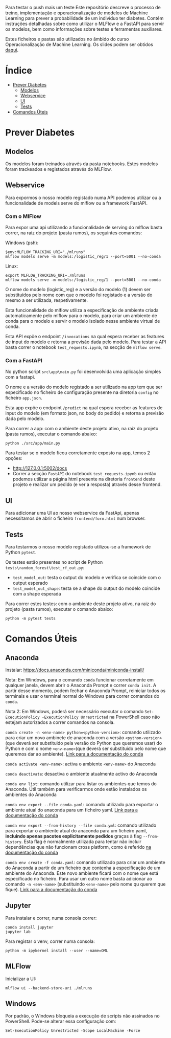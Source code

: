 Para testar o push
mais um teste
Este repositório descreve o processo de treino, implementação e operacionalização de modelos de Machine Learning para prever a probabilidade de um indivíduo ter diabetes. Contém instruções detalhadas sobre como utilizar o MLFlow e a FastAPI para servir os modelos, bem como informações sobre testes e ferramentas auxiliares.

Estes ficheiros e pastas são utilizados no âmbido do curso Operacionalização de Machine Learning. Os slides podem ser obtidos [daqui](https://docs.google.com/presentation/d/1nJI_xrpfoA2itFLAVaF9O4SjYUerUkByfPSLog04lEo/edit?usp=sharing).


# Índice
- [Prever Diabetes](#prever-diabetes)
    - [Modelos](#modelos)
    - [Webservice](#webservice)
    - [UI](#ui)
    - [Tests](#tests)
- [Comandos Úteis](#comandos-úteis)

# Prever Diabetes

## Modelos

Os modelos foram treinados através da pasta notebooks.
Estes modelos foram trackeados e registados através do MLFlow.

## Webservice

Para expormos o nosso modelo registado numa API podemos utilizar ou a funcionalidade de models serve do mlflow ou a framework FastAPI.

### Com o MlFlow

Para expor uma api utilizando a funcionalidade de serving do mlflow basta correr, na raiz do projeto (pasta rumos), os seguintes comandos:

Windows (psh):
```
$env:MLFLOW_TRACKING_URI="./mlruns"
mlflow models serve -m models:/logistic_reg/1 --port=5001 --no-conda
```

Linux:
```
export MLFLOW_TRACKING_URI=./mlruns
mlflow models serve -m models:/logistic_reg/1 --port=5001 --no-conda
```

O nome do modelo (logistic_reg) e a versão do modelo (1) devem ser substituídos pelo nome com que o modelo foi registado e a versão do mesmo a ser utilizada, respetivamente.

Esta funcionalidade do mlflow utiliza a especificação de ambiente criada automaticamente pelo mlflow para o modelo, para criar um ambiente de conda para o modelo e servir o modelo isolado nesse ambiente virtual de conda.

Esta API expõe o endpoint `/invocations` na qual espera receber as features de input do modelo e retorna a previsão dada pelo modelo. Para testar a API basta correr o notebook `test_requests.ipynb`, na secção de `mlflow serve`.

### Com a FastAPI

No python script `src\app\main.py` foi desenvolvida uma aplicação simples com a fastapi.

O nome e a versão do modelo registado a ser utilizado na app tem que ser especificado no ficheiro de configuração presente na diretoria `config` no ficheiro `app.json`.

Esta app expõe o endpoint `/predict` na qual espera receber as features de input do modelo (em formato json, no body do pedido) e retorna a previsão dada pelo modelo.

Para correr a app: com o ambiente deste projeto ativo, na raiz do projeto (pasta rumos), executar o comando abaixo:

```
python ./src/app/main.py
```

Para testar se o modelo ficou corretamente exposto na app, temos 2 opções:
- http://127.0.0.1:5002/docs
- Correr a secção `FastAPI` do notebook `test_requests.ipynb` ou então podemos utilizar a página html presente na diretoria `frontend` deste projeto e realizar um pedido (e ver a resposta) através desse frontend.

## UI

Para adicionar uma UI ao nosso webservice da FastApi, apenas necessitamos de abrir o ficheiro `frontend/form.html` num browser.

## Tests

Para testarmos o nosso modelo registado utilizou-se a framework de Python `pytest`.

Os testes estão presentes no script de Python `tests\random_forest\test_rf_out.py`:

* `test_model_out`: testa o output do modelo e verifica se coincide com o output esperado
* `test_model_out_shape`: testa se a shape do output do modelo coincide com a shape esperada

Para correr estes testes: com o ambiente deste projeto ativo, na raiz do projeto (pasta rumos), executar o comando abaixo:

```
python -m pytest tests
```

# Comandos Úteis

## Anaconda

Instalar: https://docs.anaconda.com/miniconda/miniconda-install/

Nota: Em Windows, para o comando `conda` funcionar corretamente em qualquer janela, devem abrir o Anaconda Prompt e correr `conda init`. A partir desse momento, podem fechar o Anaconda Prompt, reiniciar todos os terminais e usar o terminal normal do Windows para correr comandos do `conda`.

Nota 2: Em Windows, poderá ser necessário executar o comando `Set-ExecutionPolicy -ExecutionPolicy Unrestricted` na PowerShell caso não estejam autorizados a correr comandos na consola.

`conda create -n <env-name> python=<python-version>`: comando utilizado para criar um novo ambinete de anaconda com a versão `<python-version>` (que deverá ser substituido pela versão do Python que queremos usar) do Python e com o nome `<env-name>`(que deverá ser substituido pelo nome que queremos dar ao ambiente). [Link para a documentação do conda](https://conda.io/projects/conda/en/latest/user-guide/tasks/manage-environments.html#creating-an-environment-with-commands)

`conda activate <env-name>`: activa o ambiente `<env-name>` do Anaconda

`conda deactivate`: desactiva o ambiente atualmente activo do Anaconda

`conda env list`: comando utilizar para listar os ambientes que temos do Anaconda. Útil também para verificarmos onde estão instalados os ambientes do Anaconda

`conda env export --file conda.yaml`: comando utilizado para exportar o ambiente atual do anaconda para um ficheiro yaml. [Link para a documentação do conda](https://conda.io/projects/conda/en/latest/user-guide/tasks/manage-environments.html#exporting-the-environment-yml-file)

`conda env export --from-history --file conda.yml`: comando utilizado para exportar o ambiente atual do anaconda para um ficheiro yaml, **incluindo apenas pacotes explicitamente pedidos** graças à flag `--from-history`. Esta flag é normalmente utilizada para tentar não incluir dependências que não funcionam cross platform, como é referido [na documentação do conda](https://conda.io/projects/conda/en/latest/user-guide/tasks/manage-environments.html#exporting-an-environment-file-across-platforms) 

`conda env create -f conda.yaml`: comando utilizado para criar um ambiente do Anaconda a partir de um ficheiro que contenha a especificação de um ambiente do Anaconda. Este novo ambiente ficará com o nome que está especificado no ficheiro. Para usar um outro nome basta adicionar ao comando `-n <env-name>` (substituindo `<env-name>` pelo nome qu querem que fique). [Link para a documentação do conda](https://conda.io/projects/conda/en/latest/user-guide/tasks/manage-environments.html#creating-an-environment-from-an-environment-yml-file)


## Jupyter

Para instalar e correr, numa consola correr:

```
conda install jupyter
jupyter lab
```

Para registar o venv, correr numa consola:

```
python -m ipykernel install --user --name=OML
```

## MLFlow

Inicializar a UI:

```
mlflow ui --backend-store-uri ./mlruns
```

## Windows

Por padrão, o Windows bloqueia a execução de scripts não assinados no PowerShell. Pode-se alterar essa configuração com:

```
Set-ExecutionPolicy Unrestricted -Scope LocalMachine -Force
```


